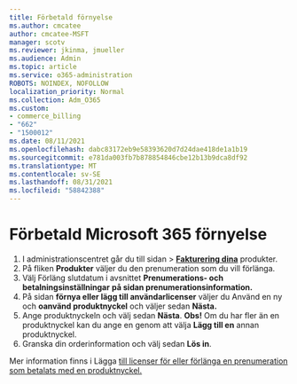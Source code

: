 ```yaml
---
title: Förbetald förnyelse
ms.author: cmcatee
author: cmcatee-MSFT
manager: scotv
ms.reviewer: jkinma, jmueller
ms.audience: Admin
ms.topic: article
ms.service: o365-administration
ROBOTS: NOINDEX, NOFOLLOW
localization_priority: Normal
ms.collection: Adm_O365
ms.custom:
- commerce_billing
- "662"
- "1500012"
ms.date: 08/11/2021
ms.openlocfilehash: dabc83172eb9e58393620d7d24dae418de1a1b19
ms.sourcegitcommit: e781da003fb7b878854846cbe12b13b9dca8df92
ms.translationtype: MT
ms.contentlocale: sv-SE
ms.lasthandoff: 08/31/2021
ms.locfileid: "58842388"
---
```

# <a name="prepaid-microsoft-365-renewal"></a>Förbetald Microsoft 365 förnyelse

1. I administrationscentret går du  till sidan \> **[Fakturering dina](https://go.microsoft.com/fwlink/p/?linkid=842054)** produkter.
2. På fliken **Produkter** väljer du den prenumeration som du vill förlänga.
3. Välj Förläng slutdatum i avsnittet **Prenumerations- och betalningsinställningar** **på sidan prenumerationsinformation.**
4. På sidan **förnya eller lägg till användarlicenser** väljer du Använd en ny och **oanvänd produktnyckel** och väljer sedan **Nästa.**
5. Ange produktnyckeln och välj sedan **Nästa**.
    **Obs!** Om du har fler än en produktnyckel kan du ange en genom att välja **Lägg till en** annan produktnyckel.
6. Granska din orderinformation och välj sedan **Lös in**.

Mer information finns i Lägga [till licenser för eller förlänga en prenumeration som betalats med en produktnyckel.](https://docs.microsoft.com/microsoft-365/commerce/licenses/add-licenses-using-product-key)